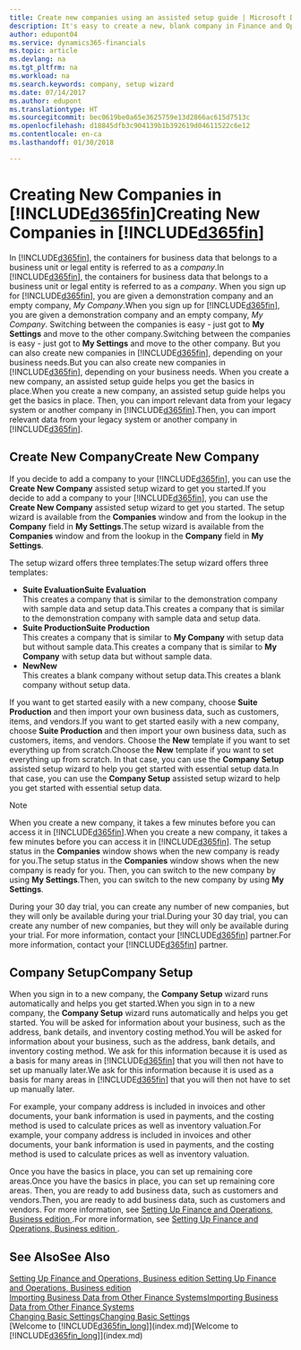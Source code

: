 ```yaml
---
title: Create new companies using an assisted setup guide | Microsoft Docs
description: It's easy to create a new, blank company in Finance and Operations, Business edition. An assisted setup guide helps you through the steps, and you can import your existing business data.
author: edupont04
ms.service: dynamics365-financials
ms.topic: article
ms.devlang: na
ms.tgt_pltfrm: na
ms.workload: na
ms.search.keywords: company, setup wizard
ms.date: 07/14/2017
ms.author: edupont
ms.translationtype: HT
ms.sourcegitcommit: bec0619be0a65e3625759e13d2866ac615d7513c
ms.openlocfilehash: d18845dfb3c904139b1b392619d04611522c6e12
ms.contentlocale: en-ca
ms.lasthandoff: 01/30/2018

---
```

# <a name="creating-new-companies-in-included365finincludesd365finmdmd"></a><span data-ttu-id="e913b-104">Creating New Companies in [!INCLUDE[d365fin](includes/d365fin_md.md)]</span><span class="sxs-lookup"><span data-stu-id="e913b-104">Creating New Companies in [!INCLUDE[d365fin](includes/d365fin_md.md)]</span></span>
<span data-ttu-id="e913b-105">In [!INCLUDE[d365fin](includes/d365fin_md.md)], the containers for business data that belongs to a business unit or legal entity is referred to as a *company*.</span><span class="sxs-lookup"><span data-stu-id="e913b-105">In [!INCLUDE[d365fin](includes/d365fin_md.md)], the containers for business data that belongs to a business unit or legal entity is referred to as a *company*.</span></span> <span data-ttu-id="e913b-106">When you sign up for [!INCLUDE[d365fin](includes/d365fin_md.md)], you are given a demonstration company and an empty company, *My Company*.</span><span class="sxs-lookup"><span data-stu-id="e913b-106">When you sign up for [!INCLUDE[d365fin](includes/d365fin_md.md)], you are given a demonstration company and an empty company, *My Company*.</span></span> <span data-ttu-id="e913b-107">Switching between the companies is easy - just got to **My Settings** and move to the other company.</span><span class="sxs-lookup"><span data-stu-id="e913b-107">Switching between the companies is easy - just got to **My Settings** and move to the other company.</span></span> <span data-ttu-id="e913b-108">But you can also create new companies in [!INCLUDE[d365fin](includes/d365fin_md.md)], depending on your business needs.</span><span class="sxs-lookup"><span data-stu-id="e913b-108">But you can also create new companies in [!INCLUDE[d365fin](includes/d365fin_md.md)], depending on your business needs.</span></span> <span data-ttu-id="e913b-109">When you create a new company, an assisted setup guide helps you get the basics in place.</span><span class="sxs-lookup"><span data-stu-id="e913b-109">When you create a new company, an assisted setup guide helps you get the basics in place.</span></span> <span data-ttu-id="e913b-110">Then, you can import relevant data from your legacy system or another company in [!INCLUDE[d365fin](includes/d365fin_md.md)].</span><span class="sxs-lookup"><span data-stu-id="e913b-110">Then, you can import relevant data from your legacy system or another company in [!INCLUDE[d365fin](includes/d365fin_md.md)].</span></span>  

## <a name="create-new-company"></a><span data-ttu-id="e913b-111">Create New Company</span><span class="sxs-lookup"><span data-stu-id="e913b-111">Create New Company</span></span>
<span data-ttu-id="e913b-112">If you decide to add a company to your [!INCLUDE[d365fin](includes/d365fin_md.md)], you can use the **Create New Company** assisted setup wizard to get you started.</span><span class="sxs-lookup"><span data-stu-id="e913b-112">If you decide to add a company to your [!INCLUDE[d365fin](includes/d365fin_md.md)], you can use the **Create New Company** assisted setup wizard to get you started.</span></span> <span data-ttu-id="e913b-113">The setup wizard is available from the **Companies** window and from the lookup in the **Company** field in **My Settings**.</span><span class="sxs-lookup"><span data-stu-id="e913b-113">The setup wizard is available from the **Companies** window and from the lookup in the **Company** field in **My Settings**.</span></span>  

<span data-ttu-id="e913b-114">The setup wizard offers three templates:</span><span class="sxs-lookup"><span data-stu-id="e913b-114">The setup wizard offers three templates:</span></span>

-   <span data-ttu-id="e913b-115">**Suite Evaluation**</span><span class="sxs-lookup"><span data-stu-id="e913b-115">**Suite Evaluation**</span></span>  
    <span data-ttu-id="e913b-116">This creates a company that is similar to the demonstration company with sample data and setup data.</span><span class="sxs-lookup"><span data-stu-id="e913b-116">This creates a company that is similar to the demonstration company with sample data and setup data.</span></span>  
-   <span data-ttu-id="e913b-117">**Suite Production**</span><span class="sxs-lookup"><span data-stu-id="e913b-117">**Suite Production**</span></span>  
    <span data-ttu-id="e913b-118">This creates a company that is similar to **My Company** with setup data but without sample data.</span><span class="sxs-lookup"><span data-stu-id="e913b-118">This creates a company that is similar to **My Company** with setup data but without sample data.</span></span>  
-   <span data-ttu-id="e913b-119">**New**</span><span class="sxs-lookup"><span data-stu-id="e913b-119">**New**</span></span>  
    <span data-ttu-id="e913b-120">This creates a blank company without setup data.</span><span class="sxs-lookup"><span data-stu-id="e913b-120">This creates a blank company without setup data.</span></span>  

<span data-ttu-id="e913b-121">If you want to get started easily with a new company, choose **Suite Production** and then import your own business data, such as customers, items, and vendors.</span><span class="sxs-lookup"><span data-stu-id="e913b-121">If you want to get started easily with a new company, choose **Suite Production** and then import your own business data, such as customers, items, and vendors.</span></span> <span data-ttu-id="e913b-122">Choose the **New** template if you want to set everything up from scratch.</span><span class="sxs-lookup"><span data-stu-id="e913b-122">Choose the **New** template if you want to set everything up from scratch.</span></span> <span data-ttu-id="e913b-123">In that case, you can use the **Company Setup** assisted setup wizard to help you get started with essential setup data.</span><span class="sxs-lookup"><span data-stu-id="e913b-123">In that case, you can use the **Company Setup** assisted setup wizard to help you get started with essential setup data.</span></span>  

> [!NOTE]  
>   <span data-ttu-id="e913b-124">When you create a new company, it takes a few minutes before you can access it in [!INCLUDE[d365fin](includes/d365fin_md.md)].</span><span class="sxs-lookup"><span data-stu-id="e913b-124">When you create a new company, it takes a few minutes before you can access it in [!INCLUDE[d365fin](includes/d365fin_md.md)].</span></span> <span data-ttu-id="e913b-125">The setup status in the **Companies** window shows when the new company is ready for you.</span><span class="sxs-lookup"><span data-stu-id="e913b-125">The setup status in the **Companies** window shows when the new company is ready for you.</span></span> <span data-ttu-id="e913b-126">Then, you can switch to the new company by using **My Settings**.</span><span class="sxs-lookup"><span data-stu-id="e913b-126">Then, you can switch to the new company by using **My Settings**.</span></span>  

<span data-ttu-id="e913b-127">During your 30 day trial, you can create any number of new companies, but they will only be available during your trial.</span><span class="sxs-lookup"><span data-stu-id="e913b-127">During your 30 day trial, you can create any number of new companies, but they will only be available during your trial.</span></span> <span data-ttu-id="e913b-128">For more information, contact your [!INCLUDE[d365fin](includes/d365fin_md.md)] partner.</span><span class="sxs-lookup"><span data-stu-id="e913b-128">For more information, contact your [!INCLUDE[d365fin](includes/d365fin_md.md)] partner.</span></span>  

## <a name="company-setup"></a><span data-ttu-id="e913b-129">Company Setup</span><span class="sxs-lookup"><span data-stu-id="e913b-129">Company Setup</span></span>
<span data-ttu-id="e913b-130">When you sign in to a new company, the **Company Setup** wizard runs automatically and helps you get started.</span><span class="sxs-lookup"><span data-stu-id="e913b-130">When you sign in to a new company, the **Company Setup** wizard runs automatically and helps you get started.</span></span> <span data-ttu-id="e913b-131">You will be asked for information about your business, such as the address, bank details, and inventory costing method.</span><span class="sxs-lookup"><span data-stu-id="e913b-131">You will be asked for information about your business, such as the address, bank details, and inventory costing method.</span></span> <span data-ttu-id="e913b-132">We ask for this information because it is used as a basis for many areas in [!INCLUDE[d365fin](includes/d365fin_md.md)] that you will then not have to set up manually later.</span><span class="sxs-lookup"><span data-stu-id="e913b-132">We ask for this information because it is used as a basis for many areas in [!INCLUDE[d365fin](includes/d365fin_md.md)] that you will then not have to set up manually later.</span></span>  

<span data-ttu-id="e913b-133">For example, your company address is included in invoices and other documents, your bank information is used in payments, and the costing method is used to calculate prices as well as inventory valuation.</span><span class="sxs-lookup"><span data-stu-id="e913b-133">For example, your company address is included in invoices and other documents, your bank information is used in payments, and the costing method is used to calculate prices as well as inventory valuation.</span></span>  

<span data-ttu-id="e913b-134">Once you have the basics in place, you can set up remaining core areas.</span><span class="sxs-lookup"><span data-stu-id="e913b-134">Once you have the basics in place, you can set up remaining core areas.</span></span> <span data-ttu-id="e913b-135">Then, you are ready to add business data, such as customers and vendors.</span><span class="sxs-lookup"><span data-stu-id="e913b-135">Then, you are ready to add business data, such as customers and vendors.</span></span> <span data-ttu-id="e913b-136">For more information, see [Setting Up Finance and Operations, Business edition ](setup.md).</span><span class="sxs-lookup"><span data-stu-id="e913b-136">For more information, see [Setting Up Finance and Operations, Business edition ](setup.md).</span></span>  

## <a name="see-also"></a><span data-ttu-id="e913b-137">See Also</span><span class="sxs-lookup"><span data-stu-id="e913b-137">See Also</span></span>
[<span data-ttu-id="e913b-138">Setting Up Finance and Operations, Business edition </span><span class="sxs-lookup"><span data-stu-id="e913b-138">Setting Up Finance and Operations, Business edition </span></span>](setup.md)  
[<span data-ttu-id="e913b-139">Importing Business Data from Other Finance Systems</span><span class="sxs-lookup"><span data-stu-id="e913b-139">Importing Business Data from Other Finance Systems</span></span>](upload-data.md)  
[<span data-ttu-id="e913b-140">Changing Basic Settings</span><span class="sxs-lookup"><span data-stu-id="e913b-140">Changing Basic Settings</span></span>](ui-change-basic-settings.md)  
<span data-ttu-id="e913b-141">[Welcome to [!INCLUDE[d365fin_long](includes/d365fin_long_md.md)]](index.md)</span><span class="sxs-lookup"><span data-stu-id="e913b-141">[Welcome to [!INCLUDE[d365fin_long](includes/d365fin_long_md.md)]](index.md)</span></span>  

